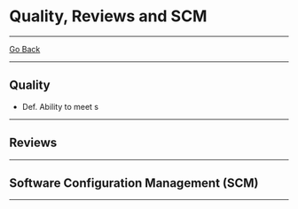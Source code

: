 # Quality, Reviews and SCM
---
[Go Back](../README.md)

---
## Quality
- Def. Ability to meet s
---
## Reviews

---
## Software Configuration Management (SCM)

---